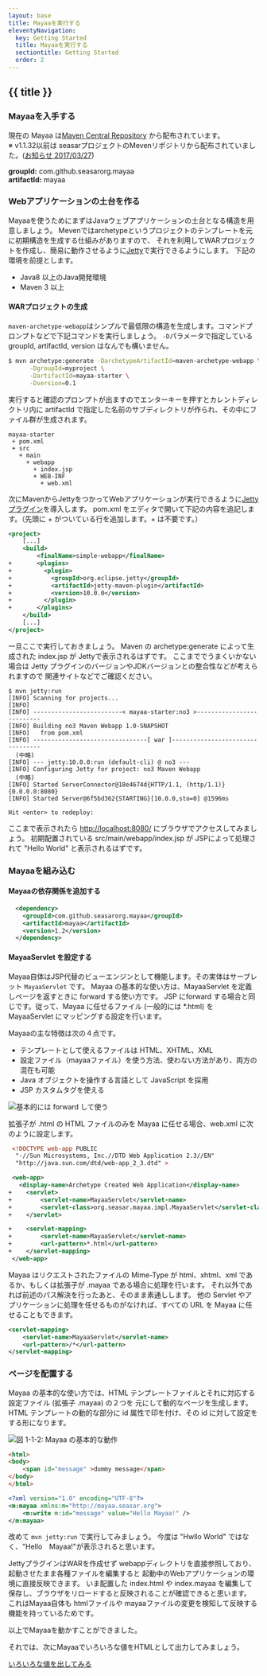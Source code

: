 ```yaml
---
layout: base
title: Mayaaを実行する
eleventyNavigation:
  key: Getting Started
  title: Mayaaを実行する
  sectiontitle: Getting Started
  order: 2
---
```

## {{ title }}

### Mayaaを入手する

現在の Mayaa は[Maven Central Repository](https://central.sonatype.com/artifact/com.github.seasarorg.mayaa/mayaa) から配布されています。<br>
※ v1.1.32以前は seasarプロジェクトのMevenリポジトリから配布されていました。([お知らせ 2017/03/27](/news/entries/20170327-v1.1.33/))

**groupId:**  com.github.seasarorg.mayaa<br>
**artifactId:** mayaa

### Webアプリケーションの土台を作る

Mayaaを使うためにまずはJavaウェブアプリケーションの土台となる構造を用意しましょう。
Mevenではarchetypeというプロジェクトのテンプレートを元に初期構造を生成する仕組みがありますので、
それを利用してWARプロジェクトを作成し、簡易に動作させるように[Jetty](https://www.eclipse.org/jetty/)で実行できるようにします。
下記の環境を前提とします。

* Java8 以上のJava開発環境
* Maven 3 以上

#### WARプロジェクトの生成
`maven-archetype-webapp`はシンプルで最低限の構造を生成します。コマンドプロンプトなどで下記コマンドを実行しましょう。
`-D`パラメータで指定している groupId, artifactId, version はなんでも構いません。
```sh
$ mvn archetype:generate -DarchetypeArtifactId=maven-archetype-webapp \
      -DgroupId=myproject \
      -DartifactId=mayaa-starter \
      -Dversion=0.1
```

実行すると確認のプロンプトが出ますのでエンターキーを押すとカレントディレクトリ内に
artifactId で指定した名前のサブディレクトリが作られ、その中にファイル群が生成されます。

```
mayaa-starter
 + pom.xml
 + src
   + main
     + webapp
       + index.jsp
       + WEB-INF
         + web.xml
```
次にMavenからJettyをつかってWebアプリケーションが実行できるように[Jettyプラグイン](https://www.eclipse.org/jetty/documentation/jetty-10/programming-guide/index.html#jetty-maven-plugin)を導入します。
pom.xml をエディタで開いて下記の内容を追記します。（先頭に + がついている行を追加します。+ は不要です。）

```xml {data-filename=pom.xml}
<project>
    [...]
    <build>
        <finalName>simple-webapp</finalName>
+       <plugins>
+         <plugin>
+           <groupId>org.eclipse.jetty</groupId>
+           <artifactId>jetty-maven-plugin</artifactId>
+           <version>10.0.0</version>
+         </plugin>
+       </plugins>
    </build>
    [...]
</project>
```

一旦ここで実行しておきましょう。
Maven の archetype:generate によって生成された index.jsp が Jettyで表示されるはずです。
ここまででうまくいかない場合は Jetty プラグインのバージョンやJDKバージョンとの整合性などが考えられますので
関連サイトなどでご確認ください。

```sh-
$ mvn jetty:run
[INFO] Scanning for projects...
[INFO] 
[INFO] -------------------------< mayaa-starter:no3 >--------------------------
[INFO] Building no3 Maven Webapp 1.0-SNAPSHOT
[INFO]   from pom.xml
[INFO] --------------------------------[ war ]---------------------------------
  (中略)
[INFO] --- jetty:10.0.0:run (default-cli) @ no3 ---
[INFO] Configuring Jetty for project: no3 Maven Webapp
  (中略)
[INFO] Started ServerConnector@18e4674d{HTTP/1.1, (http/1.1)}{0.0.0.0:8080}
[INFO] Started Server@6f5bd362{STARTING}[10.0.0,sto=0] @1596ms

Hit <enter> to redeploy:
```
ここまで表示されたら [http://localhost:8080/](http://localhost:8080/) にブラウザでアクセスしてみましょう。
初期配置されている src/main/webapp/index.jsp が JSPによって処理されて "Hello World" と表示されるはずです。

### Mayaaを組み込む

#### Mayaaの依存関係を追加する

```xml {data-filename=pom.xml}
  <dependency>
    <groupId>com.github.seasarorg.mayaa</groupId>
    <artifactId>mayaa</artifactId>
    <version>1.2</version>
  </dependency>
```

#### MayaaServlet を設定する

Mayaa自体はJSP代替のビューエンジンとして機能します。その実体はサーブレット `MayaaServlet` です。
Mayaa の基本的な使い方は、MayaaServlet を定義しページを返すときに forward する使い方です。
JSP にforward する場合と同じです。従って、Mayaa に任せるファイル (一般的には *.html) を MayaaServlet にマッピングする設定を行います。

Mayaaの主な特徴は次の４点です。

* テンプレートとして使えるファイルは HTML、XHTML、XML
* 設定ファイル（mayaaファイル）を使う方法、使わない方法があり、両方の混在も可能
* Java オブジェクトを操作する言語として JavaScript を採用
* JSP カスタムタグを使える

![基本的には forward して使う](/images/about_mayaa_forward.gif)

拡張子が .html の HTML ファイルのみを Mayaa に任せる場合、web.xml に次のように設定します。

```xml {data-filename=src/main/webapp/WEB-INF/web.xml}
 <!DOCTYPE web-app PUBLIC
  "-//Sun Microsystems, Inc.//DTD Web Application 2.3//EN"
  "http://java.sun.com/dtd/web-app_2_3.dtd" >

 <web-app>
   <display-name>Archetype Created Web Application</display-name>
+    <servlet>
+        <servlet-name>MayaaServlet</servlet-name>
+        <servlet-class>org.seasar.mayaa.impl.MayaaServlet</servlet-class>
+    </servlet>

+    <servlet-mapping>
+        <servlet-name>MayaaServlet</servlet-name>
+        <url-pattern>*.html</url-pattern>
+    </servlet-mapping>
 </web-app>
```
Mayaa はリクエストされたファイルの Mime-Type が html、xhtml、xml であるか、もしくは拡張子が .mayaa である場合に処理を行います。
それ以外であれば前述のパス解決を行ったあと、そのまま素通しします。
他の Servlet やアプリケーションに処理を任せるものがなければ、すべての URL を Mayaa に任せることもできます。
```xml
<servlet-mapping>
    <servlet-name>MayaaServlet</servlet-name>
    <url-pattern>/*</url-pattern>
</servlet-mapping>
```

### ページを配置する

Mayaa の基本的な使い方では、HTML テンプレートファイルとそれに対応する設定ファイル (拡張子 .mayaa) の２つを
元にして動的なページを生成します。HTML テンプレートの動的な部分に id 属性で印を付け、その id に対して設定をする形になります。

![図 1-1-2: Mayaa の基本的な動作](/images/about_mayaa_standard.gif)


```html {data-filename=src/main/webapp/index.html}
<html>
<body>
    <span id="message" >dummy message</span>
</body>
</html>
```
```xml {data-filename=src/main/webapp/index.mayaa}
<?xml version="1.0" encoding="UTF-8"?>
<m:mayaa xmlns:m="http://mayaa.seasar.org">
    <m:write m:id="message" value="Hello Mayaa!" />
</m:mayaa>
```
改めて `mvn jetty:run` で実行してみましょう。
今度は "Hwllo World" ではなく、"Hello　Mayaa!"が表示されると思います。

JettyプラグインはWARを作成せず webappディレクトリを直接参照しており、起動させたまま各種ファイルを編集すると
起動中のWebアプリケーションの環境に直接反映できます。
いま配置した index.html や index.mayaa を編集して保存し、ブラウザをリロードすると反映されることが確認できると思います。
これはMayaa自体も htmlファイルや mayaaファイルの変更を検知して反映する機能を持っているためです。

以上でMayaaを動かすことができました。

それでは、次にMayaaでいろいろな値をHTMLとして出力してみましょう。

[いろいろな値を出してみる](/getting-started/various-values/)


